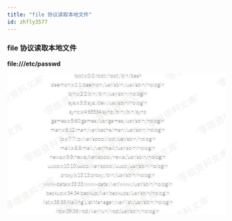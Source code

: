 ```yaml
---
title: "file 协议读取本地文件"
id: zhfly3577
---
```


### file 协议读取本地文件

**file:///etc/passwd**

![image](../img/9a6b039097748f8bc5241d740fd31d1e.png)